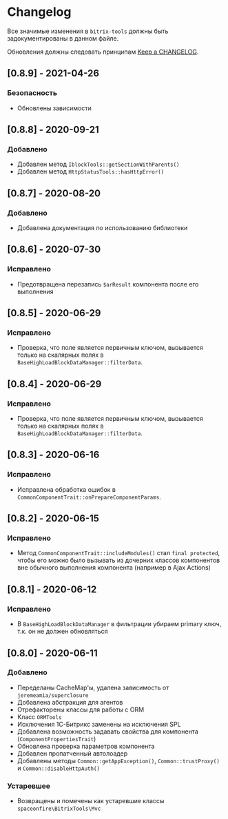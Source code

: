 # Changelog

Все значимые изменения в `bitrix-tools` должны быть задокументированы в данном файле.

Обновления должны следовать принципам [Keep a CHANGELOG](http://keepachangelog.com/).

<!--
## [X.Y.Z] - YYYY-MM-DD
### Добавлено
- Nothing

### Устаревшее
- Nothing

### Исправлено
- Nothing

### Удалено
- Nothing

### Безопасность
- Nothing
-->

## [0.8.9] - 2021-04-26

### Безопасность

-   Обновлены зависимости

## [0.8.8] - 2020-09-21

### Добавлено

-   Добавлен метод `IblockTools::getSectionWithParents()`
-   Добавлен метод `HttpStatusTools::hasHttpError()`

## [0.8.7] - 2020-08-20

### Добавлено

-   Добавлена документация по использованию библиотеки

## [0.8.6] - 2020-07-30

### Исправлено

-   Предотвращена перезапись `$arResult` компонента после его выполнения

## [0.8.5] - 2020-06-29

### Исправлено

-   Проверка, что поле является первичным ключом, вызывается только на скалярных полях в
    `BaseHighLoadBlockDataManager::filterData`.

## [0.8.4] - 2020-06-29

### Исправлено

-   Проверка, что поле является первичным ключом, вызывается только на скалярных полях в
    `BaseHighLoadBlockDataManager::filterData`.

## [0.8.3] - 2020-06-16

### Исправлено

-   Исправлена обработка ошибок в `CommonComponentTrait::onPrepareComponentParams`.

## [0.8.2] - 2020-06-15

### Исправлено

-   Метод `CommonComponentTrait::includeModules()` стал `final protected`, чтобы его можно было вызывать из дочерних
    классов компонентов вне обычного выполнения компонента
    (например в Ajax Actions)

## [0.8.1] - 2020-06-12

### Исправлено

-   В `BaseHighLoadBlockDataManager` в фильтрации убираем primary ключ, т.к. он не должен обновляться

## [0.8.0] - 2020-06-11

### Добавлено

-   Переделаны CacheMap'ы, удалена зависимость от `jeremeamia/superclosure`
-   Добавлена абстракция для агентов
-   Отрефакторены классы для работы с ORM
-   Класс `ORMTools`
-   Исключения 1С-Битрикс заменены на исключения SPL
-   Добавлена возможность задавать свойства для компонента (`ComponentPropertiesTrait`)
-   Обновлена проверка параметров компонента
-   Добавлен пропатченный автолоадер
-   Добавлены методы `Common::getAppException()`, `Common::trustProxy()` и `Common::disableHttpAuth()`

### Устаревшее

-   Возвращены и помечены как устаревшие классы `spaceonfire\BitrixTools\Mvc`
